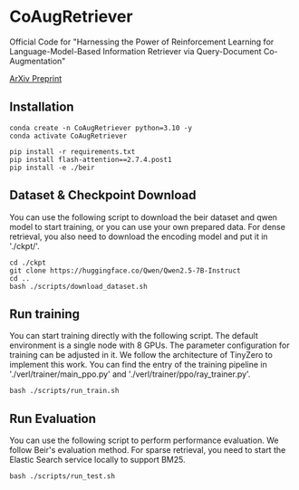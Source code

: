 # CoAugRetriever
Official Code for "Harnessing the Power of Reinforcement Learning for Language-Model-Based Information Retriever via Query-Document Co-Augmentation" 

[ArXiv Preprint](https://arxiv.org/abs/2506.18670)

## Installation
```
conda create -n CoAugRetriever python=3.10 -y
conda activate CoAugRetriever

pip install -r requirements.txt
pip install flash-attention==2.7.4.post1
pip install -e ./beir
```

## Dataset & Checkpoint Download
You can use the following script to download the beir dataset and qwen model to start training, or you can use your own prepared data. 
For dense retrieval, you also need to download the encoding model and put it in './ckpt/'.

```
cd ./ckpt
git clone https://huggingface.co/Qwen/Qwen2.5-7B-Instruct
cd ..
bash ./scripts/download_dataset.sh
```

## Run training
You can start training directly with the following script. The default environment is a single node with 8 GPUs. The parameter configuration for training can be adjusted in it.
We follow the architecture of TinyZero to implement this work. You can find the entry of the training pipeline in './verl/trainer/main_ppo.py' and './verl/trainer/ppo/ray_trainer.py'.
```
bash ./scripts/run_train.sh
```

## Run Evaluation
You can use the following script to perform performance evaluation. We follow Beir's evaluation method. For sparse retrieval, you need to start the Elastic Search service locally to support BM25.
```
bash ./scripts/run_test.sh
```

